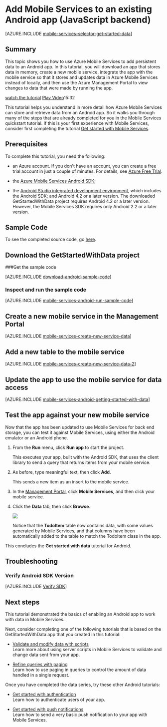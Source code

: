 <properties
	pageTitle="Get started with data on Android  (JavaScript backend) | Microsoft Azure"
	description="Learn how to get started using Mobile Services to leverage data in your Android app  (JavaScript backend)."
	services="mobile-services"
	documentationCenter="android"
	authors="RickSaling"
	manager="dwrede"
	editor=""/>

<tags
	ms.service="mobile-services"
	ms.workload="mobile"
	ms.tgt_pltfrm="mobile-android"
	ms.devlang="java"
	ms.topic="article"
	ms.date="10/05/2015"
	ms.author="ricksal"/>

# Add Mobile Services to an existing Android app (JavaScript backend)

[AZURE.INCLUDE [mobile-services-selector-get-started-data](../../includes/mobile-services-selector-get-started-data.md)]

## Summary

<div class="dev-onpage-video-clear clearfix">
<div class="dev-onpage-left-content">

<p>This topic shows you how to use Azure Mobile Services to add persistent data to an Android app. In this tutorial, you will download an app that stores data in memory, create a new mobile service, integrate the app with the mobile service so that it stores and updates data in Azure Mobile Services instead of locally, and then use the Azure Management Portal to view changes to data that were made by running the app.</p>

</div>


<div class="dev-onpage-video-wrapper">
<a href="http://channel9.msdn.com/Series/Windows-Azure-Mobile-Services/Android-Getting-Started-With-Data-Connecting-your-app-to-Windows-Azure-Mobile-Services" target="_blank" class="label">watch the tutorial</a> <a style="background-image: url('/media/devcenter/mobile/videos/mobile-android-get-started-data-180x120.png') !important;" href="http://channel9.msdn.com/Series/Windows-Azure-Mobile-Services/Android-Getting-Started-With-Data-Connecting-your-app-to-Windows-Azure-Mobile-Services" target="_blank" class="dev-onpage-video"><span class="icon">Play Video</span></a><span class="time">15:32</span></div>
</div>


<p>This tutorial helps you understand in more detail how Azure Mobile Services can store and retrieve data from an Android app. So it walks you through many of the steps that are already completed for you in the Mobile Services quickstart tutorial. If this is your first experience with Mobile Services, consider first completing the tutorial <a href="/en-us/develop/mobile/tutorials/get-started-android">Get started with Mobile Services</a>.</p>

## Prerequisites

To complete this tutorial, you need the following:

- an Azure account. If you don't have an account, you can create a free trial account in just a couple of minutes. For details, see <a href="http://www.windowsazure.com/en-us/pricing/free-trial/?WT.mc_id=AED8DE357" target="_blank">Azure Free Trial</a>.


- the [Azure Mobile Services Android SDK];
- the <a  href="https://developer.android.com/sdk/index.html" target="_blank">Android Studio integrated development environment</a>, which includes the Android SDK; and Android 4.2 or a later version. The downloaded GetStartedWithData project requires Android 4.2 or a later version. However, the Mobile Services SDK requires only Android 2.2 or a later version.

## Sample Code

To see the completed source code, go <a href="https://github.com/Azure/mobile-services-samples/tree/master/GettingStartedWithData/AndroidStudio">here</a>.

## Download the GetStartedWithData project

###Get the sample code

[AZURE.INCLUDE [download-android-sample-code](../../includes/download-android-sample-code.md)]

### Inspect and run the sample code

[AZURE.INCLUDE [mobile-services-android-run-sample-code](../../includes/mobile-services-android-run-sample-code.md)]

## Create a new mobile service in the Management Portal

[AZURE.INCLUDE [mobile-services-create-new-service-data](../../includes/mobile-services-create-new-service-data.md)]

## Add a new table to the mobile service

[AZURE.INCLUDE [mobile-services-create-new-service-data-2](../../includes/mobile-services-create-new-service-data-2.md)]

## Update the app to use the mobile service for data access

[AZURE.INCLUDE [mobile-services-android-getting-started-with-data](../../includes/mobile-services-android-getting-started-with-data.md)]


## Test the app against your new mobile service

Now that the app has been updated to use Mobile Services for back end storage, you can test it against Mobile Services, using either the Android emulator or an Android phone.

1. From the **Run** menu, click **Run app** to start the project.

	This executes your app, built with the Android SDK, that uses the client library to send a query that returns items from your mobile service.

5. As before, type meaningful text, then click **Add**.

   	This sends a new item as an insert to the mobile service.

3. In the [Management Portal], click **Mobile Services**, and then click your mobile service.

4. Click the **Data** tab, then click **Browse**.

   	![][9]

   	Notice that the **TodoItem** table now contains data, with some values generated by Mobile Services, and that columns have been automatically added to the table to match the TodoItem class in the app.

This concludes the **Get started with data** tutorial for Android.

## Troubleshooting

### Verify Android SDK Version

[AZURE.INCLUDE [Verify SDK](../../includes/mobile-services-verify-android-sdk-version.md)]



## Next steps

This tutorial demonstrated the basics of enabling an Android app to work with data in Mobile Services.

Next, consider completing one of the following tutorials that is based on the GetStartedWithData app that you created in this tutorial:

* [Validate and modify data with scripts]
  <br/>Learn more about using server scripts in Mobile Services to validate and change data sent from your app.

* [Refine queries with paging]
  <br/>Learn how to use paging in queries to control the amount of data handled in a single request.

Once you have completed the data series, try these other Android tutorials:

* [Get started with authentication]
	<br/>Learn how to authenticate users of your app.

* [Get started with push notifications]
  <br/>Learn how to send a very basic push notification to your app with Mobile Services.

<!-- Anchors. -->
[Download the Android app project]: #download-app
[Create the mobile service]: #create-service
[Add a data table for storage]: #add-table
[Update the app to use Mobile Services]: #update-app
[Test the app against Mobile Services]: #test-app
[Next Steps]:#next-steps

<!-- Images. -->
[8]: ./media/mobile-services-android-get-started-data/mobile-dashboard-tab.png
[9]: ./media/mobile-services-android-get-started-data/mobile-todoitem-data-browse.png
[12]: ./media/mobile-services-android-get-started-data/mobile-eclipse-project.png
[13]: ./media/mobile-services-android-get-started-data/mobile-quickstart-startup-android.png
[14]: ./media/mobile-services-android-get-started-data/mobile-services-import-android-workspace.png
[15]: ./media/mobile-services-android-get-started-data/mobile-services-import-android-project.png


<!-- URLs. -->
[Validate and modify data with scripts]: /develop/mobile/tutorials/validate-modify-and-augment-data-dotnet
[Refine queries with paging]: /develop/mobile/tutorials/add-paging-to-data-android
[Get started with Mobile Services]: /develop/mobile/tutorials/get-started-android
[Get started with data]: /develop/mobile/tutorials/get-started-with-data-android
[Get started with authentication]: /develop/mobile/tutorials/get-started-with-users-android
[Get started with push notifications]: /develop/mobile/tutorials/get-started-with-push-android

[Azure Management Portal]: https://manage.windowsazure.com/
[Management Portal]: https://manage.windowsazure.com/
[Azure Mobile Services Android SDK]: http://aka.ms/Iajk6q
[GitHub]:  http://go.microsoft.com/fwlink/p/?LinkID=282122
[Android SDK]: https://go.microsoft.com/fwLink/p/?LinkID=280125
